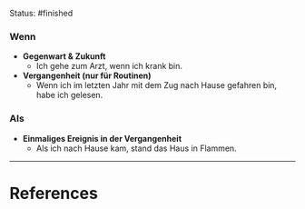 Status: #finished  

### Wenn
- **Gegenwart & Zukunft**
	- Ich gehe zum Arzt, wenn ich krank bin.
- **Vergangenheit (nur für Routinen)**
	- Wenn ich im letzten Jahr mit dem Zug nach Hause gefahren bin, habe ich gelesen.
### Als
- **Einmaliges Ereignis in der Vergangenheit**
	- Als ich nach Hause kam, stand das Haus in Flammen. 


---
# References
